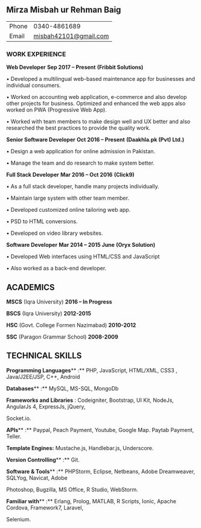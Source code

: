 ## Mirza Misbah ur Rehman Baig

||| 
|---- |----	| 
|  Phone 	|   0340-4861689	|   
|   Email	|   misbah42101@gmail.com	| 

### WORK EXPERIENCE 

**Web Developer**  **Sep 2017 – Present** **(Fribbit Solutions)**

• Developed a multilingual web-based maintenance app for businesses and individual consumers.

• Worked on accounting web application, e-commerce and also develop other projects for business. Optimized and enhanced the web apps also worked on PWA (Progressive Web App).

• Worked with team members to make design well and UX better and also researched the best practices to provide the quality work.

**Senior Software Developer**  **Oct 2016 – Present** **(Daakhla.pk (Pvt) Ltd.)**

• Design a web application for online admission in Pakistan.

• Manage the team and do research to make system better.

**Full Stack Developer**  **Mar 2016 – Oct 2016** **(Click9)**

• As a full stack developer, handle many projects individually.

• Maintain large system with other team member.

• Developed customized online tailoring web app.

• PSD to HTML conversions.

• Developed on video library websites.

**Software Developer**  **Mar 2014 – 2015 June** **(Oryx Solution)**

• Developed Web interfaces using HTML/CSS and JavaScript

• Also worked as a back-end developer.


## ACADEMICS

**MSCS** (Iqra University) **2016 – In Progress**

**BSCS** (Iqra University) **2012-2015**

**HSC** (Govt. College Formen Nazimabad) **2010-2012**

**SSC** (Paragon Grammar School) **2008-2009**

## TECHNICAL SKILLS

**Programming Languages**** :** PHP, JavaScript, HTML/XML, CSS3 , Java/J2EE/JSP, C++, Android

**Databases**** :** MySQL, MS-SQL, MongoDb

**Frameworks and Libraries** : Codeigniter, Bootstrap, UI Kit, NodeJs, AngularJs 4, ExpressJs, jQuery,

Socket.io.

**APIs**** :** Paypal, Peach Payment, Youtube, Google Map. Paytab Payment, Teller.

**Template Engines:** Mustache.js, Handlebar.js, Underscore.

**Version Controlling**** :** Git.

**Software &amp; Tools**** :** PHPStorm, Eclipse, Netbeans, Adobe Dreamweaver, SQLYog, Navicat, Adobe

Photoshop, Bugzilla, MS Office, R Studio, WebStorm.

**Familiar with**** :** Erlang, Prolog, MATLAB, R Scripts, Ionic, Apache Cordova, Framework7, Laravel,

Selenium.
